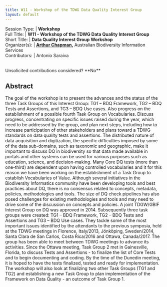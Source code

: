 ```yaml
---
title: W11 - Workshop of the TDWG Data Quality Interest Group
layout: default
---
```



Session Type: | **Workshop**  
Full Title:   | **W11 - Workshop of the TDWG Data Quality Interest Group**  
Short Title:  | **Data Quality Interest Group Workshop**  
Organizer(s): | **[Arthur Chapman](mailto:accounts@achapman.org),** Australian Biodiversity Information Services  
Contributors: | Antonio Saraiva  


<p><br />Unsolicited contributions considered?  **No**</p>  


<!--**How many 80-minute sessions are you requesting?** 2
Technical Requirements: | Preferably early to mid week to allow for outcomes to be discussed afterwards. Must not clash with DQ Symposia.
-->

## Abstract  

The goal of the workshop is to present the advances and the status of the three Task Groups of this Interest Group: TG1 – BDQ Framework, TG2 – BDQ Tests and Assertions, and TG3 – BDQ Use cases. Also progress on the establishment of a possible fourth Task Group on Vocabularies. Discuss progress, concentrating on specific issues raised during the year, which need to be addressed by the group, and plan next steps, including how to increase participation of other stakeholders and plans toward a TDWG standards on data quality tests and assertions. The distributed nature of data acquisition and digitization, the specific difficulties imposed by some of the data sub-domains, such as taxonomic and geographic, make it important to discuss DQ in biodiversity so that data made available in portals and other systems can be used for various purposes such as education, science, and decision-making. Many Core DQ tests (more than one-third) are dependent upon having controlled vocabularies and it for this reason we have been working on the establishment of a Task Group to establish Vocabularies of Value. Although several initiatives in the Biodiversity Informatics community have been developing tools and best practices about DQ, there is no consensus related to concepts, metadata, policies, methodologies and tools. The size of DQ check pipelines has also posed challenges for existing methodologies and tools and may need to drive some of the discussion on concepts and policies. A joint TDGW/GBIF Interest Group on DQ was approved in 2014. Subsequently three task groups were created: TG1 – BDQ Framework, TG2 – BDQ Tests and Assertions and TG3 – BDQ Use cases. They tackle some of the most important issues identified by the attendants to the previous symposia, held at the TDWG meetings in Florence, Italy/2013, Jönköping, Sweden/2014, Santa Clara de San Carlos, Costa Rica/2016 and Ottawa, Canada/2017. The group has been able to meet between TDWG meetings to advance its activities. Since the Ottawa meeting, Task Group 2 met in Gainesville, Florida, to discuss Tests and Assertions - to finalize the list of Core Tests and to begin documenting and coding. By the time of the Dunedin meeting, it is hoped to have the tests finalized, tested and ready for implementation. The workshop will also look at finalizing two other Task Groups (TG1 and TG2) and establishing a new Task Group to plan implementation of the Framework on Data Quality - an outcome of Task Group 1.

